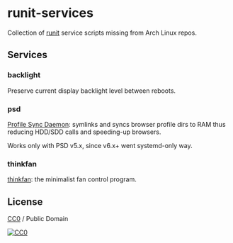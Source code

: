 runit-services
==============

Collection of [runit](http://smarden.org/runit/) service scripts missing from Arch Linux repos.

Services
--------

### backlight

Preserve current display backlight level between reboots.

### psd

[Profile Sync Daemon](https://github.com/graysky2/profile-sync-daemon): symlinks and syncs browser profile dirs to RAM thus reducing HDD/SDD calls and speeding-up browsers.

Works only with PSD v5.x, since v6.x+ went systemd-only way.

### thinkfan

[thinkfan](https://github.com/vmatare/thinkfan): the minimalist fan control program.

License
-------

[CC0](https://creativecommons.org/publicdomain/zero/1.0/) / Public Domain

[![CC0](https://licensebuttons.net/p/zero/1.0/88x31.png)](https://creativecommons.org/publicdomain/zero/1.0/)
